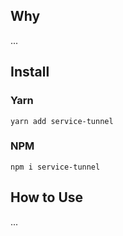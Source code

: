 ## Why

...

## Install

### Yarn

```
yarn add service-tunnel
```

### NPM

```
npm i service-tunnel
```

## How to Use

...
